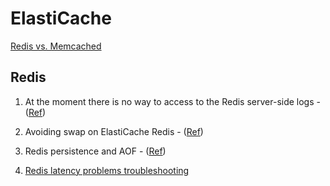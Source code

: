 # ElastiCache

[Redis vs. Memcached](https://aws.amazon.com/elasticache/redis-vs-memcached/)

## Redis

1. At the moment there is no way to access to the Redis server-side logs -
([Ref](https://stackoverflow.com/questions/56489392/how-to-access-redis-logs-on-aws-elastic-cache))

2. Avoiding swap on ElastiCache Redis -
([Ref](https://serverfault.com/questions/724047/avoiding-swap-on-elasticache-redis))

3. Redis persistence and AOF -
([Ref](https://stackoverflow.com/questions/16384436/redis-memory-and-cpu-spikes))

4. [Redis latency problems troubleshooting](https://redis.io/topics/latency)